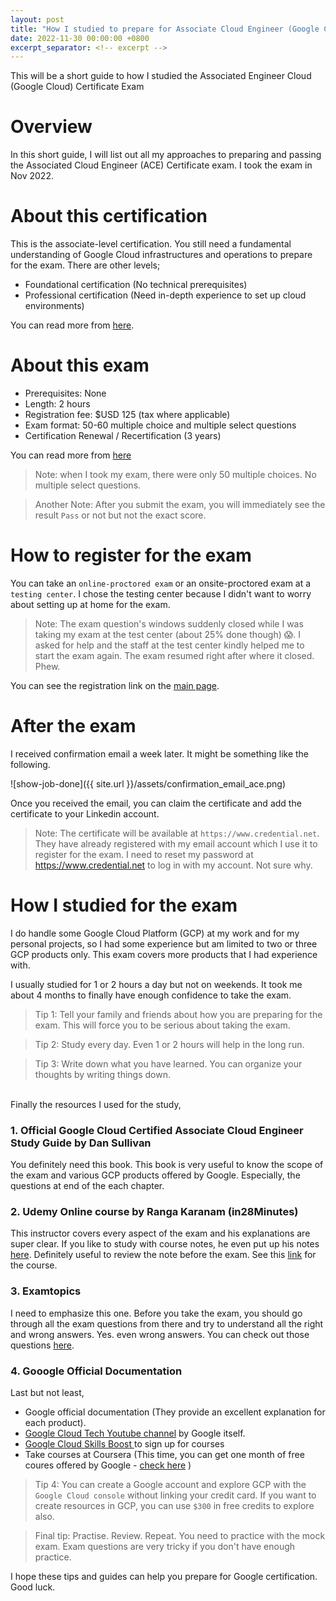 ```yaml
---
layout: post
title: "How I studied to prepare for Associate Cloud Engineer (Google Cloud) Certification Exam"
date: 2022-11-30 00:00:00 +0800
excerpt_separator: <!-- excerpt -->
---
```

This will be a short guide to how I studied the Associated Engineer Cloud (Google Cloud) Certificate Exam

<!-- excerpt -->

# Overview

In this short guide, I will list out all my approaches to preparing and passing the Associated Cloud Engineer (ACE) Certificate exam. I took the exam in Nov 2022.

# About this certification

This is the associate-level certification. You still need a fundamental understanding of Google Cloud infrastructures and operations to prepare for the exam. There are other levels;
- Foundational certification (No technical prerequisites)
- Professional certification (Need in-depth experience to set up cloud environments)

You can read more from [here](https://cloud.google.com/certification).

# About this exam
- Prerequisites: None
- Length: 2 hours
- Registration fee: $USD 125 (tax where applicable)
- Exam format: 50-60 multiple choice and multiple select questions
- Certification Renewal / Recertification (3 years)

You can read more from [here](https://cloud.google.com/certification/cloud-engineer)

> Note: when I took my exam, there were only 50 multiple choices. No multiple select questions.

> Another Note: After you submit the exam, you will immediately see the result `Pass` or not but not the exact score.

# How to register for the exam

You can take an `online-proctored exam` or an onsite-proctored exam at a `testing center`. I chose the testing center because I didn't want to worry about setting up at home for the exam.

> Note: The exam question's windows suddenly closed while I was taking my exam at the test center (about 25% done though) 😱. I asked for help and the staff at the test center kindly helped me to start the exam again. The exam resumed right after where it closed. Phew.

You can see the registration link on the [main page]((https://cloud.google.com/certification/cloud-engineer) ).


# After the exam
I received confirmation email a week later. It might be something like the following.

![show-job-done]({{ site.url }}/assets/confirmation_email_ace.png)

Once you received the email,  you can claim the certificate and add the certificate to your Linkedin account.

> Note: The certificate will be available at `https://www.credential.net`. They have already registered with my email account which I use it to register for the exam. I need to reset my password at https://www.credential.net to log in with my account. Not sure why.


# How I studied for the exam
I do handle some Google Cloud Platform (GCP) at my work and for my personal projects, so I had some experience but am limited to two or three GCP products only. This exam covers more products that I had experience with.


I usually studied for 1 or 2 hours a day but not on weekends. It took me about 4 months to finally have enough confidence to take the exam.

> Tip 1: Tell your family and friends about how you are preparing for the exam. This will force you to be serious about taking the exam.

> Tip 2: Study every day. Even 1 or 2 hours will help in the long run.  


> Tip 3: Write down what you have learned. You can organize your thoughts by writing things down.  


<br>
Finally the resources I used for the study,

### 1. Official Google Cloud Certified Associate Cloud Engineer Study Guide by Dan Sullivan

You definitely need this book. This book is very useful to know the scope of the exam and various GCP products offered by Google. Especially, the questions at end of the each chapter.

### 2. Udemy Online course by Ranga Karanam (in28Minutes)

This instructor covers every aspect of the exam and his explanations are super clear. If you like to study with course notes, he even put up his notes [here](https://github.com/in28minutes/course-material/blob/main/09-google-certified-associate-cloud-engineer/CoursePresentation-GoogleCertifiedAssociateCloudEngineer.pdf). Definitely useful to review the note before the exam.
See this  [link](https://www.udemy.com/course/google-cloud-certification-associate-cloud-engineer/) for the course.

### 3. Examtopics

I need to emphasize this one. Before you take the exam, you should go through all the exam questions from there and try to understand all the right and wrong answers. Yes. even wrong answers. You can check out those questions [here](https://www.examtopics.com/exams/google/associate-cloud-engineer/).

### 4. Gooogle Official Documentation

Last but not least, 


- Google official documentation (They provide an excellent explanation for each product).
- [Google Cloud Tech Youtube channel](https://www.youtube.com/user/googlecloudplatform) by Google itself. 
- [Google Cloud Skills Boost
](https://www.cloudskillsboost.google/) to sign up for courses
-  Take courses at Coursera (This time, you can get one month of free coures offered by Google - [check here](https://cloud.google.com/blog/topics/training-certifications/get-cloud-skills--training-needed-for-in-demand-job-roles?utm_source=youtube&utm_medium=unpaidsoc&utm_campaign=CDR_won_gcp_r2ylyjcq0lo_ThisWeekInCloud_111722&utm_content=description) ) 



> Tip 4: You can create a Google account and explore GCP with the `Google Cloud console` without linking your credit card. If you want to create resources in GCP, you can use `$300` in free credits to explore also.

> Final tip: Practise. Review. Repeat. You need to practice with the mock exam. Exam questions are very tricky if you don't have enough practice. 

I hope these tips and guides can help you prepare for Google certification. Good luck.
